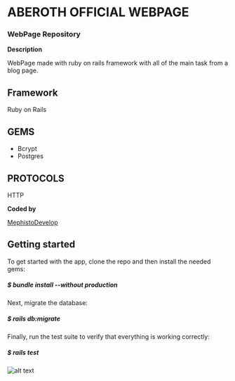 # ABEROTH OFFICIAL WEBPAGE  

### WebPage Repository

**Description** 

WebPage made with ruby on rails framework
with all of the main task from a blog page.

## Framework

Ruby on Rails

## GEMS

* Bcrypt
* Postgres


## PROTOCOLS
HTTP

**Coded by**

[MephistoDevelop](https://www.github.com/mephistodevelop)

## Getting started
To get started with the app, clone the repo and then install the needed gems:

##### $ bundle install --without production

Next, migrate the database:

##### $ rails db:migrate

Finally, run the test suite to verify that everything is working correctly:

##### $ rails test

![alt text](https://drive.google.com/file/d/1p7qeRhI85o2vK_7aNG15fqXgQ-AC1sst/view?usp=sharing)
